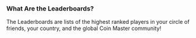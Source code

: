 ### What Are the Leaderboards?
The Leaderboards are lists of the highest ranked players in your circle of friends, your country, and the global Coin Master community!

